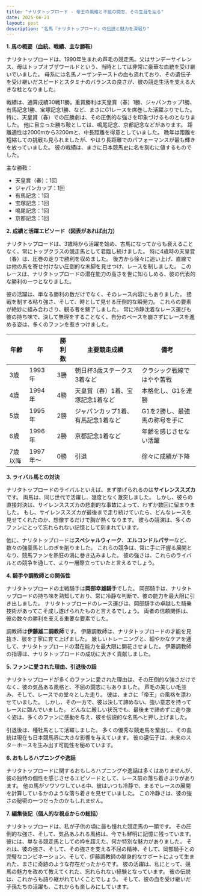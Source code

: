 ```yaml
---
title: "ナリタトップロード - 帝王の風格と不屈の闘志、その生涯を辿る"
date: 2025-06-21
layout: post
description: "名馬『ナリタトップロード』の伝説と魅力を深堀り"
---
```


**1. 馬の概要（血統、戦績、主な勝鞍）**

ナリタトップロードは、1990年生まれの芦毛の競走馬。父はサンデーサイレンス、母はトップオブザワールドという、当時としては非常に豪華な血統を受け継いでいました。  母系には名馬ノーザンテーストの血も流れており、その遺伝子を受け継いだスピードとスタミナのバランスの良さが、彼の競走生活を支える大きな柱となりました。  

戦績は、通算成績30戦11勝。重賞勝利は天皇賞（春）1勝、ジャパンカップ1勝、有馬記念1勝、宝塚記念1勝、など、まさにG1レースを席巻した活躍ぶりでした。  特に、天皇賞（春）での圧勝劇は、その圧倒的な強さを印象づけるものとなりました。  他に目立った勝ち鞍としては、鳴尾記念、京都記念などがあります。 距離適性は2000mから3200mと、中長距離を得意としていました。 晩年は距離を短縮しての挑戦も見られましたが、やはり長距離でのパフォーマンスが最も輝きを放っていました。  彼の戦績は、まさに日本競馬史に名を刻むに値するものでした。

主な勝鞍：

* 天皇賞（春）：1回
* ジャパンカップ：1回
* 有馬記念：1回
* 宝塚記念：1回
* 鳴尾記念：1回
* 京都記念：1回


**2. 成績と活躍エピソード（図表があれば出力）**

ナリタトップロードは、3歳時から活躍を始め、古馬になってからも衰えることなく、常にトップクラスの競走馬として君臨し続けました。  特に4歳時の天皇賞（春）は、圧巻の走りで勝利を収めました。  後方から徐々に追い上げ、直線では他の馬を寄せ付けない圧倒的な末脚を見せつけ、レースを制しました。  このレースは、ナリタトップロードの潜在能力の高さを世に知らしめる、彼の代表的な勝利の一つとなりました。

彼の活躍は、単なる勝利の数だけでなく、そのレース内容にもありました。  接戦を制する粘り強さ、そして、時として見せる圧倒的な瞬発力。  これらの要素が絶妙に組み合わさり、観る者を魅了しました。  常に冷静沈着なレース運びも彼の持ち味で、決して無理をすることなく、自分のペースを崩さずにレースを進める姿は、多くのファンを惹きつけました。

| 年齢 | 年 | 勝利数 | 主要競走成績 | 備考 |
|---|---|---|---|---|
| 3歳 | 1993年 | 3勝 |  朝日杯3歳ステークス3着など |  クラシック戦線ではやや苦戦 |
| 4歳 | 1994年 | 4勝 | 天皇賞（春）1着、宝塚記念1着など |  本格化し、G1を連勝 |
| 5歳 | 1995年 | 2勝 | ジャパンカップ1着、有馬記念1着など |  G1を2勝し、最強馬の称号を手に |
| 6歳 | 1996年 | 2勝 | 京都記念1着など |  年齢を感じさせない活躍 |
| 7歳以降 | 1997年～ | 0勝 |  引退 |  徐々に成績が下降 |


**3. ライバル馬との対決**

ナリタトップロードのライバルといえば、まず挙げられるのは**サイレンススズカ**です。  両馬は、同じ世代で活躍し、幾度となく激突しました。  しかし、彼らの直接対決は、サイレンススズカの悲劇的な事故によって、わずか数回に留まりました。  もし、サイレンススズカが最後まで走り続けていたら、どんなレースを見せてくれたのか、想像するだけで胸が熱くなります。  彼らの競演は、多くのファンにとって忘れられない記憶として刻まれています。

他に、ナリタトップロードは**スペシャルウィーク**、**エルコンドルパサー**など、数々の強豪馬としのぎを削りました。  これらの競争は、常に手に汗握る展開となり、競馬ファンを熱狂の渦に巻き込みました。  彼の強さは、これらのライバルとの競争を通して、より一層際立っていたと言えるでしょう。


**4. 騎手や調教師との関係性**

ナリタトップロードの主戦騎手は**岡部幸雄騎手**でした。  岡部騎手は、ナリタトップロードの持ち味を熟知しており、常に冷静な判断で、彼の能力を最大限に引き出しました。  ナリタトップロードのレース運びは、岡部騎手の卓越した騎乗技術があってこそ成し遂げられたものと言えるでしょう。  両者の信頼関係は、彼の数々の勝利を支える重要な要素でした。

調教師は**伊藤雄二調教師**です。  伊藤調教師は、ナリタトップロードの才能を見抜き、彼を丁寧に育て上げました。  厳しいトレーニングと、細やかなケアを通して、ナリタトップロードの潜在能力を最大限に開花させました。  伊藤調教師の指導は、ナリタトップロードの成功に大きく貢献しました。


**5. ファンに愛された理由、引退後の話**

ナリタトップロードが多くのファンに愛された理由は、その圧倒的な強さだけでなく、彼の気品ある風格と、不屈の闘志にもありました。  芦毛の美しい毛並み、そして、レースでの堂々とした走り。  彼は、まさに「帝王」の風格を漂わせていました。  しかし、その一方で、彼は決して諦めない、強い意志を持ってレースに臨んでいました。  どんなに厳しい状況でも、最後まで諦めずに走り抜く姿は、多くのファンに感動を与え、彼を伝説的な名馬へと押し上げました。

引退後は、種牡馬として活躍しました。  多くの優秀な競走馬を輩出し、その血統は現在も日本競馬界に大きな影響を与えています。  彼の遺伝子は、未来のスターホースを生み出す可能性を秘めています。


**6. おもしろハプニングや逸話**

ナリタトップロードに関するおもしろハプニングや逸話は多くはありませんが、彼の独特の個性を感じさせるエピソードとして、レース前の落ち着きぶりがあります。  他の馬がソワソワしている中、彼はいつも冷静で、まるでレースの展開を計算しているかのような落ち着きを見せていました。  この冷静さは、彼の強さの秘密の一つだったのかもしれません。


**7. 編集後記（個人的な視点からの総括）**

ナリタトップロードは、私が子供の頃に最も憧れた競走馬の一頭です。  その圧倒的な強さ、そして、気品あふれる風格は、今でも鮮明に記憶に残っています。  彼には、単なる競走馬としての枠を超えた、何か特別な魅力がありました。  それは、彼の強さ、そして、その強さを支える不屈の精神、そして、岡部騎手との完璧なコンビネーション、そして、伊藤調教師の献身的なサポートによって生まれた、まさに奇跡のような存在だったからです。  彼の活躍は、私にとって、競馬の魅力を改めて教えてくれた、忘れられない経験となっています。  彼の伝説は、これからも語り継がれていくことでしょう。  そして、彼の血を受け継いだ子孫たちの活躍も、これからも楽しみにしています。
